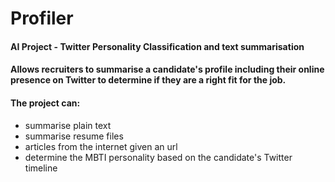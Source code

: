 # Profiler
#### AI Project - Twitter Personality Classification and text summarisation
#### Allows recruiters to summarise a candidate's profile including their online presence on Twitter to determine if they are a right fit for the job.
#### The project can:
- summarise plain text 
- summarise resume files 
- articles from the internet given an url 
- determine the MBTI personality based on the candidate's Twitter timeline
